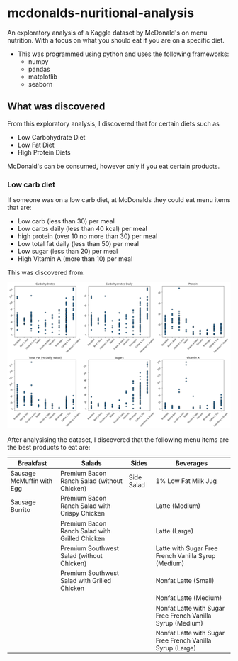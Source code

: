 # mcdonalds-nuritional-analysis
An exploratory analysis of a Kaggle dataset by McDonald's on menu nutrition. With a focus on what you should eat if you are on a specific diet.
- This was programmed using python and uses the following frameworks:
  - numpy
  - pandas
  - matplotlib
  - seaborn
## What was discovered
From this exploratory analysis, I discovered that for certain diets such as 
  - Low Carbohydrate Diet
  - Low Fat Diet
  - High Protein Diets
  
McDonald's can be consumed, however only if you eat certain products.

### Low carb diet
If someone was on a low carb diet, at McDonalds they could eat menu items that are:

- Low carb (less than 30) per meal
- Low carbs daily (less than 40 kcal) per meal
- high protein (over 10 no more than 30) per meal
- Low total fat daily (less than 50) per meal
- Low sugar (less than 20) per meal
- High Vitamin A (more than 10) per meal

This was discovered from:

![Low Cal](https://github.com/JosiahM42/mcdonalds-nuritional-analysis/blob/main/McDonalds%20Nutritional%20facts/Images/Low%20Cal.png)

After analysising the dataset, I discovered that the following menu items are the best products to eat are: 


| Breakfast | Salads | Sides | Beverages |
| --------- | ------ | ----- | --------- |
| Sausage McMuffin with Egg | Premium Bacon Ranch Salad (without Chicken) | Side Salad | 1% Low Fat Milk Jug |
| Sausage Burrito | Premium Bacon Ranch Salad with Crispy Chicken |  | Latte (Medium) |
|  | Premium Bacon Ranch Salad with Grilled Chicken |  | Latte (Large) |
|  | Premium Southwest Salad (without Chicken) |  | Latte with Sugar Free French Vanilla Syrup (Medium) |
|  | Premium Southwest Salad with Grilled Chicken |  | Nonfat Latte (Small) |
|  |  |  | Nonfat Latte (Medium) |
|  |  |  | Nonfat Latte with Sugar Free French Vanilla Syrup (Medium) |
|  |  |  | Nonfat Latte with Sugar Free French Vanilla Syrup (Large) |


